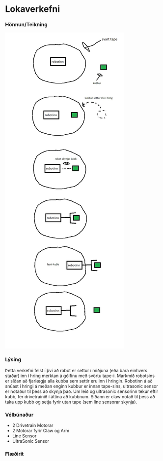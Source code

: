 # Lokaverkefni

### Hönnun/Teikning

![](https://github.com/BirgirBragi/ROB2A_V23/blob/main/robo%20lokaverkefni%20teikning.jpg)

### Lýsing

Þetta verkefni felst í því að robot er settur í miðjuna (eða bara einhvers staðar) inn í hring merktan á gólfinu með svörtu tape-i. Markmið robotsins er síðan að fjarlægja alla kubba sem settir eru inn í hringin. Robotinn á að snúast í hringi á meðan enginn kubbur er innan tape-sins, ultrasonic sensor er notaður til þess að skynja það. Um leið og ultrasonic sensorinn tekur eftir kubb, fer drivetrainið í áttina að kubbnum. Síðann er claw notað til þess að taka upp kubb og setja fyrir utan tape (sem line sensorar skynja).

### Vélbúnaður

- 2 Drivetrain Motorar
- 2 Motorar fyrir Claw og Arm
- Line Sensor
- UltraSonic Sensor

### Flæðirit

